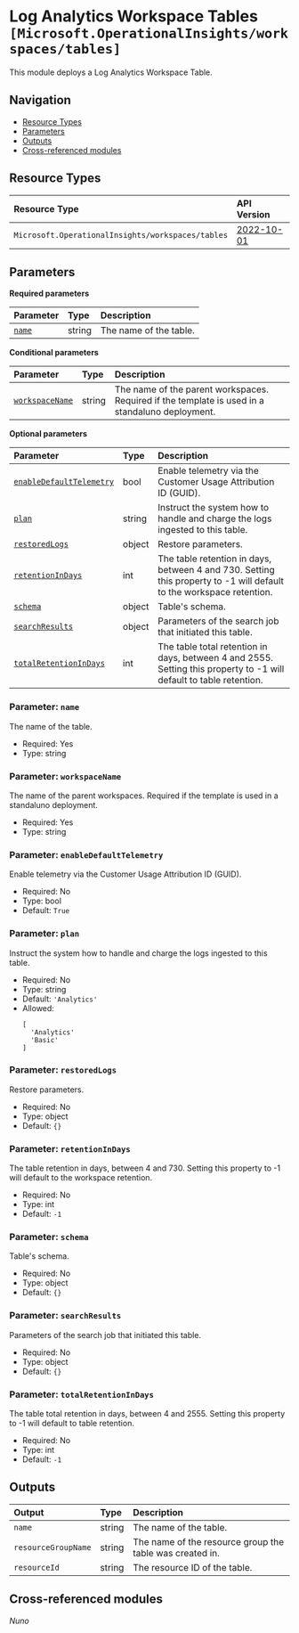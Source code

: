 # Log Analytics Workspace Tables `[Microsoft.OperationalInsights/workspaces/tables]`

This module deploys a Log Analytics Workspace Table.

## Navigation

- [Resource Types](#Resource-Types)
- [Parameters](#Parameters)
- [Outputs](#Outputs)
- [Cross-referenced modules](#Cross-referenced-modules)

## Resource Types

| Resource Type | API Version |
| :-- | :-- |
| `Microsoft.OperationalInsights/workspaces/tables` | [2022-10-01](https://learn.microsoft.com/en-us/azure/templates/Microsoft.OperationalInsights/2022-10-01/workspaces/tables) |

## Parameters

**Required parameters**

| Parameter | Type | Description |
| :-- | :-- | :-- |
| [`name`](#parameter-name) | string | The name of the table. |

**Conditional parameters**

| Parameter | Type | Description |
| :-- | :-- | :-- |
| [`workspaceName`](#parameter-workspacename) | string | The name of the parent workspaces. Required if the template is used in a standaluno deployment. |

**Optional parameters**

| Parameter | Type | Description |
| :-- | :-- | :-- |
| [`enableDefaultTelemetry`](#parameter-enabledefaulttelemetry) | bool | Enable telemetry via the Customer Usage Attribution ID (GUID). |
| [`plan`](#parameter-plan) | string | Instruct the system how to handle and charge the logs ingested to this table. |
| [`restoredLogs`](#parameter-restoredlogs) | object | Restore parameters. |
| [`retentionInDays`](#parameter-retentionindays) | int | The table retention in days, between 4 and 730. Setting this property to -1 will default to the workspace retention. |
| [`schema`](#parameter-schema) | object | Table's schema. |
| [`searchResults`](#parameter-searchresults) | object | Parameters of the search job that initiated this table. |
| [`totalRetentionInDays`](#parameter-totalretentionindays) | int | The table total retention in days, between 4 and 2555. Setting this property to -1 will default to table retention. |

### Parameter: `name`

The name of the table.

- Required: Yes
- Type: string

### Parameter: `workspaceName`

The name of the parent workspaces. Required if the template is used in a standaluno deployment.

- Required: Yes
- Type: string

### Parameter: `enableDefaultTelemetry`

Enable telemetry via the Customer Usage Attribution ID (GUID).

- Required: No
- Type: bool
- Default: `True`

### Parameter: `plan`

Instruct the system how to handle and charge the logs ingested to this table.

- Required: No
- Type: string
- Default: `'Analytics'`
- Allowed:
  ```Bicep
  [
    'Analytics'
    'Basic'
  ]
  ```

### Parameter: `restoredLogs`

Restore parameters.

- Required: No
- Type: object
- Default: `{}`

### Parameter: `retentionInDays`

The table retention in days, between 4 and 730. Setting this property to -1 will default to the workspace retention.

- Required: No
- Type: int
- Default: `-1`

### Parameter: `schema`

Table's schema.

- Required: No
- Type: object
- Default: `{}`

### Parameter: `searchResults`

Parameters of the search job that initiated this table.

- Required: No
- Type: object
- Default: `{}`

### Parameter: `totalRetentionInDays`

The table total retention in days, between 4 and 2555. Setting this property to -1 will default to table retention.

- Required: No
- Type: int
- Default: `-1`


## Outputs

| Output | Type | Description |
| :-- | :-- | :-- |
| `name` | string | The name of the table. |
| `resourceGroupName` | string | The name of the resource group the table was created in. |
| `resourceId` | string | The resource ID of the table. |

## Cross-referenced modules

_Nuno_
